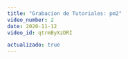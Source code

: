 ```yaml
---
title: "Grabacion de Tutoriales: pm2"
video_number: 2
date: 2020-11-12
video_id: qtrmByXzDRI

actualizado: true
---
```

